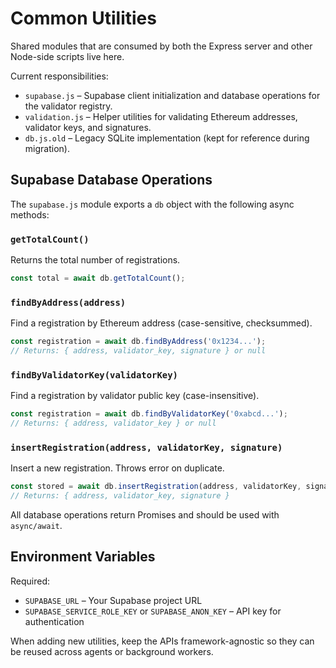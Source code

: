 # Common Utilities

Shared modules that are consumed by both the Express server and other Node-side scripts live here.

Current responsibilities:

- `supabase.js` – Supabase client initialization and database operations for the validator registry.
- `validation.js` – Helper utilities for validating Ethereum addresses, validator keys, and signatures.
- `db.js.old` – Legacy SQLite implementation (kept for reference during migration).

## Supabase Database Operations

The `supabase.js` module exports a `db` object with the following async methods:

### `getTotalCount()`
Returns the total number of registrations.

```javascript
const total = await db.getTotalCount();
```

### `findByAddress(address)`
Find a registration by Ethereum address (case-sensitive, checksummed).

```javascript
const registration = await db.findByAddress('0x1234...');
// Returns: { address, validator_key, signature } or null
```

### `findByValidatorKey(validatorKey)`
Find a registration by validator public key (case-insensitive).

```javascript
const registration = await db.findByValidatorKey('0xabcd...');
// Returns: { address, validator_key } or null
```

### `insertRegistration(address, validatorKey, signature)`
Insert a new registration. Throws error on duplicate.

```javascript
const stored = await db.insertRegistration(address, validatorKey, signature);
// Returns: { address, validator_key, signature }
```

All database operations return Promises and should be used with `async/await`.

## Environment Variables

Required:
- `SUPABASE_URL` – Your Supabase project URL
- `SUPABASE_SERVICE_ROLE_KEY` or `SUPABASE_ANON_KEY` – API key for authentication

When adding new utilities, keep the APIs framework-agnostic so they can be reused across agents or background workers.
